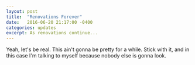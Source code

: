```yaml
---
layout: post
title:  "Renovations Forever"
date:   2016-06-20 21:17:00 -0400
categories: updates
excerpt: As renovations continue...
---
```


Yeah, let's be real.  This ain't gonna be pretty for a while.  Stick with it, and in this case I'm talking to myself because nobody else is gonna look.